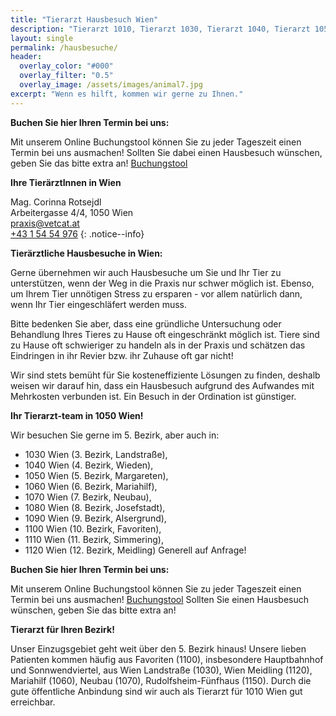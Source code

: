 ```yaml
---
title: "Tierarzt Hausbesuch Wien"
description: "Tierarzt 1010, Tierarzt 1030, Tierarzt 1040, Tierarzt 1050, Tierarzt 1060, Tierarzt 1070, Tierarzt 1080, Tierarzt 1100, Tierarzt Meidling"
layout: single
permalink: /hausbesuche/
header:
  overlay_color: "#000"
  overlay_filter: "0.5"
  overlay_image: /assets/images/animal7.jpg
excerpt: "Wenn es hilft, kommen wir gerne zu Ihnen."
---
```


**Buchen Sie hier Ihren Termin bei uns:**

Mit unserem Online Buchungstool können Sie zu jeder Tageszeit einen Termin bei uns ausmachen! Sollten Sie dabei einen Hausbesuch wünschen, geben Sie das bitte extra an!
[Buchungstool](./buchungstool.md)

**Ihre TierärztInnen in Wien**

Mag. Corinna Rotsejdl  
Arbeitergasse 4/4, 1050 Wien  
<i class="fas fa-fw fa-envelope"></i> <a href="mailto:praxis@vetcat.at">praxis@vetcat.at</a>  
<i class="fas fa-fw fa-phone"></i> <a href="tel: + 43 1 54 54 976">+43 1 54 54 976</a>
{: .notice--info}



**Tierärztliche Hausbesuche in Wien:**

Gerne übernehmen wir auch Hausbesuche um Sie und Ihr Tier zu unterstützen, wenn der Weg in die Praxis nur schwer möglich ist. Ebenso, um Ihrem Tier unnötigen Stress zu ersparen - vor allem natürlich dann, wenn Ihr Tier eingeschläfert werden muss.

Bitte bedenken Sie aber, dass eine gründliche Untersuchung oder Behandlung Ihres Tieres zu Hause oft eingeschränkt möglich ist. Tiere sind zu Hause oft schwieriger zu handeln als in der Praxis und schätzen das Eindringen in ihr Revier bzw. ihr Zuhause oft gar nicht!

Wir sind stets bemüht für Sie kosteneffiziente Lösungen zu finden, deshalb weisen wir darauf hin, dass ein Hausbesuch aufgrund des Aufwandes mit Mehrkosten verbunden ist. Ein Besuch in der Ordination ist günstiger.

**Ihr Tierarzt-team in 1050 Wien!**

Wir besuchen Sie gerne im 5. Bezirk, aber auch in:
* 1030 Wien (3. Bezirk, Landstraße),
* 1040 Wien (4. Bezirk, Wieden),
* 1050 Wien (5. Bezirk, Margareten),
* 1060 Wien (6. Bezirk, Mariahilf),
* 1070 Wien (7. Bezirk, Neubau),
* 1080 Wien (8. Bezirk, Josefstadt),
* 1090 Wien (9. Bezirk, Alsergrund),
* 1100 Wien (10. Bezirk, Favoriten),
* 1110 Wien (11. Bezirk, Simmering),
* 1120 Wien (12. Bezirk, Meidling)
Generell auf Anfrage!



**Buchen Sie hier Ihren Termin bei uns:**

Mit unserem Online Buchungstool können Sie zu jeder Tageszeit einen Termin bei uns ausmachen!
[Buchungstool](./buchungstool.md) Sollten Sie einen Hausbesuch wünschen, geben Sie das bitte extra an!

**Tierarzt für Ihren Bezirk!**

Unser Einzugsgebiet geht weit über den 5. Bezirk hinaus!
Unsere lieben Patienten kommen häufig aus Favoriten (1100), insbesondere Hauptbahnhof und Sonnwendviertel, aus Wien Landstraße (1030), Wien Meidling (1120), Mariahilf (1060), Neubau (1070), Rudolfsheim-Fünfhaus (1150). Durch die gute öffentliche Anbindung sind wir auch als Tierarzt für 1010 Wien gut erreichbar.